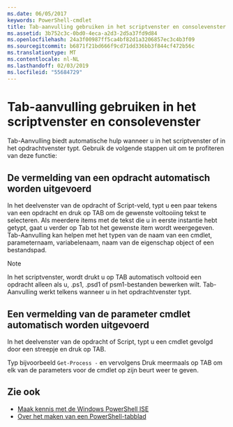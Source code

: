 ```yaml
---
ms.date: 06/05/2017
keywords: PowerShell-cmdlet
title: Tab-aanvulling gebruiken in het scriptvenster en consolevenster
ms.assetid: 3b752c3c-0bd0-4eca-a2d3-2d5a37fd9d84
ms.openlocfilehash: 24a3f00987ff5ca4bf82d1a3206857ec3c4b3f09
ms.sourcegitcommit: b6871f21bd666f9cd71dd336bb3f844cf472b56c
ms.translationtype: MT
ms.contentlocale: nl-NL
ms.lasthandoff: 02/03/2019
ms.locfileid: "55684729"
---
```

# <a name="how-to-use-tab-completion-in-the-script-pane-and-console-pane"></a>Tab-aanvulling gebruiken in het scriptvenster en consolevenster

Tab-Aanvulling biedt automatische hulp wanneer u in het scriptvenster of in het opdrachtvenster typt. Gebruik de volgende stappen uit om te profiteren van deze functie:

## <a name="to-automatically-complete-a-command-entry"></a>De vermelding van een opdracht automatisch worden uitgevoerd

In het deelvenster van de opdracht of Script-veld, typt u een paar tekens van een opdracht en druk op TAB om de gewenste voltooiing tekst te selecteren. Als meerdere items met de tekst die u in eerste instantie hebt getypt, gaat u verder op Tab tot het gewenste item wordt weergegeven. Tab-Aanvulling kan helpen met het typen van de naam van een cmdlet, parameternaam, variabelenaam, naam van de eigenschap object of een bestandspad.

> [!NOTE]
> In het scriptvenster, wordt drukt u op TAB automatisch voltooid een opdracht alleen als u, .ps1, .psd1 of psm1-bestanden bewerken wilt. Tab-Aanvulling werkt telkens wanneer u in het opdrachtvenster typt.

## <a name="to-automatically-complete-a-cmdlet-parameter-entry"></a>Een vermelding van de parameter cmdlet automatisch worden uitgevoerd

In het deelvenster van de opdracht of Script, typt u een cmdlet gevolgd door een streepje en druk op TAB.

Typ bijvoorbeeld `Get-Process -` en vervolgens Druk meermaals op TAB om elk van de parameters voor de cmdlet op zijn beurt weer te geven.

## <a name="see-also"></a>Zie ook

- [Maak kennis met de Windows PowerShell ISE](Introducing-the-Windows-PowerShell-ISE.md)
- [Over het maken van een PowerShell-tabblad](How-to-Create-a-PowerShell-Tab-in-Windows-PowerShell-ISE.md)
